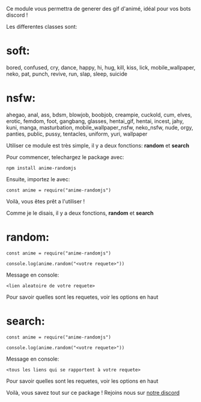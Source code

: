 Ce module vous permettra de generer des gif d'animé, idéal pour vos bots discord !

Les differentes classes sont:

# soft:

bored, confused, cry, dance, happy, hi, hug, kill, kiss, lick, mobile_wallpaper, neko, pat, punch, revive, run, slap, sleep, suicide

# nsfw:

ahegao, anal, ass, bdsm, blowjob, boobjob, creampie, cuckold, cum, elves, erotic, femdom, foot, gangbang, glasses, hentai_gif, hentai, incest, jahy, kuni, manga, masturbation, mobile_wallpaper_nsfw, neko_nsfw, nude, orgy, panties, public, pussy, tentacles, uniform, yuri, wallpaper

Utiliser ce module est très simple, il y a deux fonctions: **random** et **search**

Pour commencer, telechargez le package avec:

    npm install anime-randomjs

Ensuite, importez le avec:

    const anime = require("anime-randomjs")

Voilà, vous êtes prêt a l'utiliser !

Comme je le disais, il y a deux fonctions, **random** et **search**

# random:

    const anime = require("anime-randomjs")

    console.log(anime.random("<votre requete>"))

Message en console:

    <lien aleatoire de votre requete>

Pour savoir quelles sont les requetes, voir les options en haut

# search:

    const anime = require("anime-randomjs")

    console.log(anime.random("<votre requete>"))

Message en console:

    <tous les liens qui se rapportent à votre requete>

Pour savoir quelles sont les requetes, voir les options en haut

Voilà, vous savez tout sur ce package ! Rejoins nous sur [notre discord]("https://discord.gg/ZW6WwgymCB")

